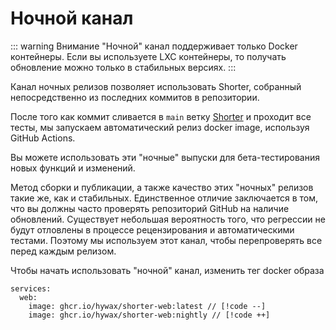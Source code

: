 # Ночной канал

::: warning Внимание
"Ночной" канал поддерживает только Docker контейнеры. Если вы используете LXC контейнеры, то получать обновление можно только в стабильных версиях.
:::

Канал ночных релизов позволяет использовать Shorter, собранный непосредственно из последних коммитов в репозитории.

После того как коммит сливается в `main` ветку [Shorter](https://github.com/hywax/shorter) и проходит все тесты, мы запускаем автоматический релиз docker image, используя GitHub Actions.

Вы можете использовать эти "ночные" выпуски для бета-тестирования новых функций и изменений.

Метод сборки и публикации, а также качество этих "ночных" релизов такие же, как и стабильных. Единственное отличие заключается в том, что вы должны часто проверять репозиторий GitHub на наличие обновлений. Существует небольшая вероятность того, что регрессии не будут отловлены в процессе рецензирования и автоматическими тестами. Поэтому мы используем этот канал, чтобы перепроверять все перед каждым релизом.

Чтобы начать использовать "ночной" канал, изменить тег docker образа

```
services:
  web:
    image: ghcr.io/hywax/shorter-web:latest // [!code --]
    image: ghcr.io/hywax/shorter-web:nightly // [!code ++]
```
